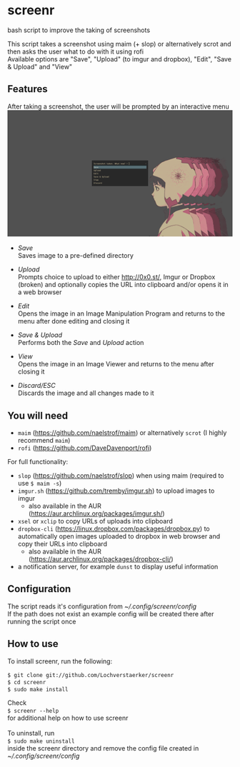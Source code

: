 # screenr
bash script to improve the taking of screenshots

This script takes a screenshot using maim (+ slop) or alternatively scrot and then asks the user what to do with it using rofi  
Available options are "Save", "Upload" (to imgur and dropbox), "Edit", "Save & Upload" and "View"


## Features
After taking a screenshot, the user will be prompted by an interactive menu
![example screenshot of menu](https://raw.githubusercontent.com/Lochverstaerker/screenr/master/screenshot.png)
* *Save*  
Saves image to a pre-defined directory

* *Upload*  
Prompts choice to upload to either http://0x0.st/, Imgur or Dropbox (broken)  and optionally copies the URL into clipboard and/or opens it in a web browser

* *Edit*  
Opens the image in an Image Manipulation Program and returns to the menu after done editing and closing it

* *Save & Upload*  
Performs both the *Save* and *Upload* action

* *View*  
Opens the image in an Image Viewer and returns to the menu after closing it

* *Discard/ESC*  
Discards the image and all changes made to it


## You will need
* `maim` (https://github.com/naelstrof/maim) or alternatively `scrot` (I highly recommend `maim`)
* `rofi` (https://github.com/DaveDavenport/rofi)

For full functionality:
* `slop` (https://github.com/naelstrof/slop) when using maim (required to use `$ maim -s`)
* `imgur.sh` (https://github.com/tremby/imgur.sh) to upload images to imgur   
  * also available in the AUR (https://aur.archlinux.org/packages/imgur.sh/)
* `xsel` or `xclip` to copy URLs of uploads into clipboard
* `dropbox-cli` (https://linux.dropbox.com/packages/dropbox.py) to automatically open images uploaded to dropbox in web browser and copy their URLs into clipboard  
  * also available in the AUR (https://aur.archlinux.org/packages/dropbox-cli/)
* a notification server, for example `dunst` to display useful information


## Configuration
The script reads it's configuration from _~/.config/screenr/config_  
If the path does not exist an example config will be created there after running the script once 


## How to use
To install screenr, run the following:  
```
$ git clone git://github.com/Lochverstaerker/screenr  
$ cd screenr  
$ sudo make install  
```
Check  
`$ screenr --help`  
for additional help on how to use screenr    
<br>
To uninstall, run   
`$ sudo make uninstall`  
inside the screenr directory and remove the config file created in _~/.config/screenr/config_
